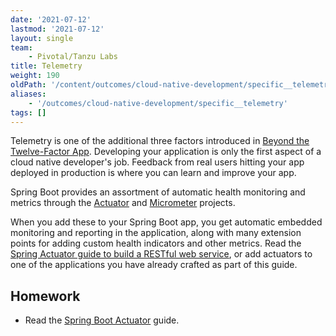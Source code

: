 ```yaml
---
date: '2021-07-12'
lastmod: '2021-07-12'
layout: single
team:
    - Pivotal/Tanzu Labs
title: Telemetry
weight: 190
oldPath: '/content/outcomes/cloud-native-development/specific__telemetry.md'
aliases:
    - '/outcomes/cloud-native-development/specific__telemetry'
tags: []
---
```


Telemetry is one of the additional three factors introduced in [Beyond the Twelve-Factor App](https://content.pivotal.io/ebooks/beyond-the-12-factor-app). Developing your application is only the first aspect of a cloud native developer's job. Feedback from real users hitting your app deployed in production is where you can learn and improve your app.

Spring Boot provides an assortment of automatic health monitoring and metrics through the [Actuator](https://docs.spring.io/spring-boot/docs/current/reference/html/actuator.html) and [Micrometer](https://micrometer.io/) projects.

When you add these to your Spring Boot app, you get automatic embedded monitoring and reporting in the application, along with many extension points for adding custom health indicators and other metrics. Read the [Spring Actuator guide to build a RESTful web service](https://spring.io/guides/gs/actuator-service/), or add actuators to one of the applications you have already crafted as part of this guide.

## Homework

-   Read the [Spring Boot Actuator](https://spring.io/guides/gs/actuator-service/) guide.
